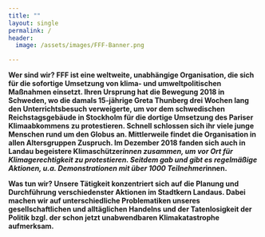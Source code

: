 ```yaml
---
title: ""
layout: single
permalink: /
header:
  image: /assets/images/FFF-Banner.png

---
```


<b>Wer sind wir?<b>
FFF ist eine weltweite, unabhängige Organisation, die sich für die sofortige Umsetzung von klima- und umweltpolitischen Maßnahmen einsetzt. Ihren Ursprung hat die Bewegung 2018 in Schweden, wo die damals 15-jährige Greta Thunberg drei Wochen lang den Unterrichtsbesuch verweigerte, um vor dem schwedischen Reichstagsgebäude in Stockholm für die dortige Umsetzung des Pariser Klimaabkommens zu protestieren. Schnell schlossen sich ihr viele junge Menschen rund um den Globus an. Mittlerweile findet die Organisation in allen Altersgruppen Zuspruch. 
Im Dezember 2018 fanden sich auch in Landau begeistere Klimaschützer*innen zusammen, um vor Ort für Klimagerechtigkeit zu protestieren. Seitdem gab und gibt es regelmäßige Aktionen, u.a. Demonstrationen mit über 1000 Teilnehmer*innen.

<b>Was tun wir?<b>
Unsere Tätigkeit konzentriert sich auf die Planung und Durchführung verschiedenster Aktionen im Stadtkern Landaus. Dabei machen wir auf unterschiedliche Problematiken unseres gesellschaftlichen und alltäglichen Handelns und der Tatenlosigkeit der Politik bzgl. der schon jetzt unabwendbaren Klimakatastrophe aufmerksam.

